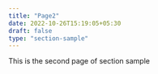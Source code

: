 ```yaml
---
title: "Page2"
date: 2022-10-26T15:19:05+05:30
draft: false
type: "section-sample"
---
```


This is the second page of section sample